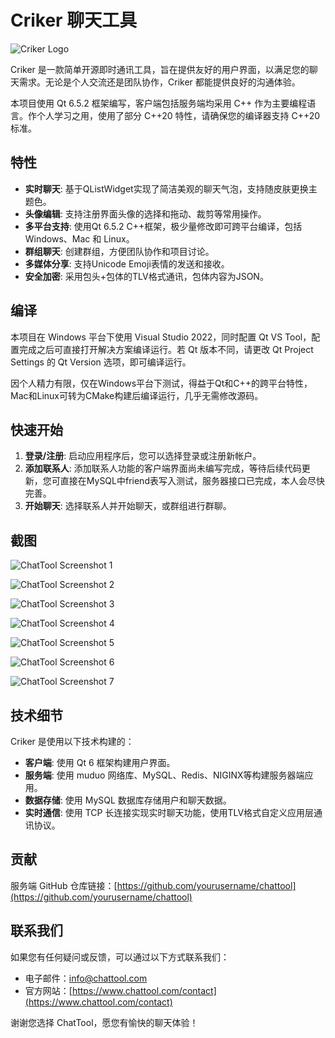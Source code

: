 # Criker 聊天工具

![Criker Logo](images/qq_detective.png)

Criker 是一款简单开源即时通讯工具，旨在提供友好的用户界面，以满足您的聊天需求。无论是个人交流还是团队协作，Criker 都能提供良好的沟通体验。

本项目使用 Qt 6.5.2 框架编写，客户端包括服务端均采用 C++ 作为主要编程语言。作个人学习之用，使用了部分 C++20 特性，请确保您的编译器支持 C++20 标准。

## 特性

- **实时聊天**: 基于QListWidget实现了简洁美观的聊天气泡，支持随皮肤更换主题色。
- **头像编辑**: 支持注册界面头像的选择和拖动、裁剪等常用操作。
- **多平台支持**: 使用Qt 6.5.2 C++框架，极少量修改即可跨平台编译，包括 Windows、Mac 和 Linux。
- **群组聊天**: 创建群组，方便团队协作和项目讨论。
- **多媒体分享**: 支持Unicode Emoji表情的发送和接收。
- **安全加密**: 采用包头+包体的TLV格式通讯，包体内容为JSON。

## 编译

本项目在 Windows 平台下使用 Visual Studio 2022，同时配置 Qt VS Tool，配置完成之后可直接打开解决方案编译运行。若 Qt 版本不同，请更改 Qt Project Settings 的 Qt Version 选项，即可编译运行。

因个人精力有限，仅在Windows平台下测试，得益于Qt和C++的跨平台特性，Mac和Linux可转为CMake构建后编译运行，几乎无需修改源码。

## 快速开始

1. **登录/注册**: 启动应用程序后，您可以选择登录或注册新帐户。
2. **添加联系人**: 添加联系人功能的客户端界面尚未编写完成，等待后续代码更新，您可直接在MySQL中friend表写入测试，服务器接口已完成，本人会尽快完善。
3. **开始聊天**: 选择联系人并开始聊天，或群组进行群聊。

## 截图

![ChatTool Screenshot 1](images/screenshot1.png)

![ChatTool Screenshot 2](images/screenshot2.png)

![ChatTool Screenshot 3](images/screenshot3.png)

![ChatTool Screenshot 4](images/screenshot4.png)

![ChatTool Screenshot 5](images/screenshot5.png)

![ChatTool Screenshot 6](images/screenshot6.png)

![ChatTool Screenshot 7](images/screenshot7.png)

## 技术细节

Criker 是使用以下技术构建的：

- **客户端**: 使用 Qt 6 框架构建用户界面。
- **服务端**: 使用 muduo 网络库、MySQL、Redis、NIGINX等构建服务器端应用。
- **数据存储**: 使用 MySQL 数据库存储用户和聊天数据。
- **实时通信**: 使用 TCP 长连接实现实时聊天功能，使用TLV格式自定义应用层通讯协议。

## 贡献

服务端 GitHub 仓库链接：[https://github.com/yourusername/chattool](https://github.com/yourusername/chattool)

## 联系我们

如果您有任何疑问或反馈，可以通过以下方式联系我们：

- 电子邮件：info@chattool.com
- 官方网站：[https://www.chattool.com/contact](https://www.chattool.com/contact)

谢谢您选择 ChatTool，愿您有愉快的聊天体验！

